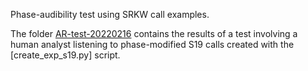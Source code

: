 
Phase-audibility test using SRKW call examples.

The folder [AR-test-20220216](AR-test-20220216) contains the results of a 
test involving a human analyst listening to phase-modified S19 calls created
with the [create_exp_s19.py] script.
